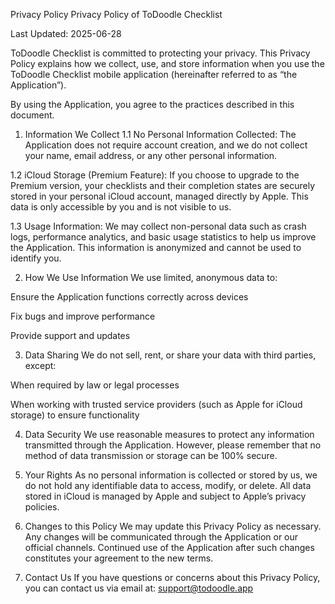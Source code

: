 Privacy Policy
Privacy Policy of ToDoodle Checklist

Last Updated: 2025-06-28

ToDoodle Checklist is committed to protecting your privacy. This Privacy Policy explains how we collect, use, and store information when you use the ToDoodle Checklist mobile application (hereinafter referred to as “the Application”).

By using the Application, you agree to the practices described in this document.

1. Information We Collect
1.1 No Personal Information Collected:
The Application does not require account creation, and we do not collect your name, email address, or any other personal information.

1.2 iCloud Storage (Premium Feature):
If you choose to upgrade to the Premium version, your checklists and their completion states are securely stored in your personal iCloud account, managed directly by Apple. This data is only accessible by you and is not visible to us.

1.3 Usage Information:
We may collect non-personal data such as crash logs, performance analytics, and basic usage statistics to help us improve the Application. This information is anonymized and cannot be used to identify you.

2. How We Use Information
We use limited, anonymous data to:

Ensure the Application functions correctly across devices

Fix bugs and improve performance

Provide support and updates

3. Data Sharing
We do not sell, rent, or share your data with third parties, except:

When required by law or legal processes

When working with trusted service providers (such as Apple for iCloud storage) to ensure functionality

4. Data Security
We use reasonable measures to protect any information transmitted through the Application. However, please remember that no method of data transmission or storage can be 100% secure.

5. Your Rights
As no personal information is collected or stored by us, we do not hold any identifiable data to access, modify, or delete. All data stored in iCloud is managed by Apple and subject to Apple’s privacy policies.

6. Changes to this Policy
We may update this Privacy Policy as necessary. Any changes will be communicated through the Application or our official channels. Continued use of the Application after such changes constitutes your agreement to the new terms.

7. Contact Us
If you have questions or concerns about this Privacy Policy, you can contact us via email at: support@todoodle.app
